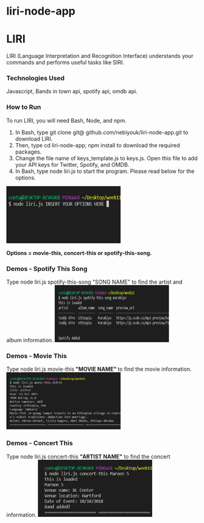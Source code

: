 # liri-node-app
<h1>LIRI</h1>
<p>LIRI (Language Interpretation and Recognition Interface) understands your commands and performs useful tasks like SIRI.</p>
<h3>Technologies Used</h3>
Javascript, Bands in town api, spotify api, omdb api.
<h3>How to Run</h3>
To run LIRI, you will need Bash, Node, and npm.
<ol>
<li>In Bash, type git clone git@ github.com/nebiyouk/liri-node-app.git to download LIRI.</li>
<li>Then, type cd liri-node-app; npm install to download the required packages.</li>
<li>Change the file name of keys_template.js to keys.js. Open this file to add your API keys for Twitter, Spotify, and OMDB.</li>
<li>In Bash, type node liri.js to start the program. Please read below for the options.</li>
</ol>

<img src="assets/images/options.png" width="300" height="150">

<strong>Options = movie-this, concert-this or spotify-this-song.</strong>
<h3>Demos - Spotify This Song</h3>
Type node liri.js spotify-this-song "SONG NAME" to find the artist and album information.

<img src="assets/images/spotifySong.png" width="300" height="150">

<h3>Demos - Movie This</h3>
Type node liri.js movie-this<strong> "MOVIE NAME" </strong> to find the movie information.

<img src="assets/images/Movie.png" width="300" height="150">

<h3>Demos - Concert This</h3>
Type node liri.js concert-this <strong>"ARTIST NAME"</strong> to find the concert information.

<img src="assets/images/concert.png" width="300" height="150">










